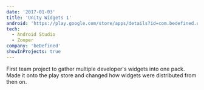 ```yaml
---
date: '2017-01-03'
title: 'Unity Widgets 1'
android: 'https://play.google.com/store/apps/details?id=com.bedefined.unitywidgets&hl=en'
tech:
  - Android Studio
  - Zooper
company: 'beDefined'
showInProjects: true
---
```


First team project to gather multiple developer's widgets into one pack. Made it onto the play store and changed how widgets were distributed from then on.
